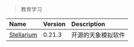 > 教育学习

| Name         | Version | Description        |
| :----------- | :------ | :----------------- |
| [Stellarium] | 0.21.3  | 开源的天象模拟软件 |

[Stellarium]: https://stellarium.org/zh_CN/ '跳转主页'
